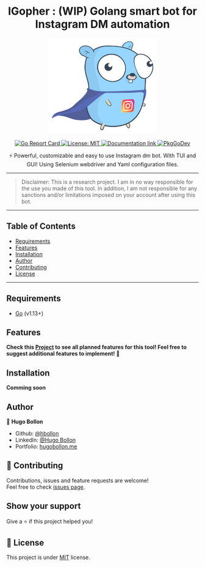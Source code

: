 <h1 align="center">IGopher : (WIP) Golang smart bot for Instagram DM automation</h1>
<p align="center">
    <img alt="IGopher logo" height="250" src="doc/IGopher.png">
</p>
<p align="center">
  <a href="https://goreportcard.com/report/github.com/hbollon/igopher" target="_blank">
    <img alt="Go Report Card" src="https://goreportcard.com/badge/github.com/hbollon/igopher" />
  </a>
  <a href="https://github.com/hbollon/igopher/blob/master/LICENSE.md" target="_blank">
    <img alt="License: MIT" src="https://img.shields.io/badge/License-MIT-yellow.svg" />
  </a>
  <a href="https://godoc.org/github.com/hbollon/igopher" target="_blank">
    <img alt="Documentation link" src="https://godoc.org/github.com/hbollon/igopher?status.svg" />
  </a>
  <a href="https://pkg.go.dev/github.com/hbollon/go-instadm" target="_blank">
    <img src="https://pkg.go.dev/badge/github.com/hbollon/go-instadm" alt="PkgGoDev">
  </a>
</p>

<p align="center">⚡ Powerful, customizable and easy to use Instagram dm bot. With TUI and GUI! Using Selenium webdriver and Yaml configuration files.</p>

---

> Disclaimer: This is a research project. I am in no way responsible for the use you made of this tool. In addition, I am not responsible for any sanctions and/or limitations imposed on your account after using this bot.

---

## Table of Contents

- [Requirements](#requirements)
- [Features](#features)
- [Installation](#installation)
- [Author](#author)
- [Contributing](#-contributing)
- [License](#-license)


---

## Requirements
- [Go](https://golang.org/doc/install) (v1.13+)

## Features

**Check this [Project](https://github.com/hbollon/igopher/projects/1) to see all planned features for this tool! Feel free to suggest additional features to implement! 🥳**

## Installation

**Comming soon**

## Author

👤 **Hugo Bollon**

* Github: [@hbollon](https://github.com/hbollon)
* LinkedIn: [@Hugo Bollon](https://www.linkedin.com/in/hugobollon/)
* Portfolio: [hugobollon.me](https://www.hugobollon.me)

## 🤝 Contributing

Contributions, issues and feature requests are welcome!<br />Feel free to check [issues page](https://github.com/hbollon/igopher/issues). 

## Show your support

Give a ⭐️ if this project helped you!

## 📝 License

This project is under [MIT](https://github.com/hbollon/igopher/blob/master/LICENSE.md) license.
